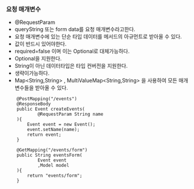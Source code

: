 ### 요청 매개변수
- @RequestParam
- queryString 또는 form data를 요청 매개변수라고한다.
- 요청 매개변수에 있는 단순 타입 데이터를 메서드의 아규먼트로 받아올 수 있다.
- 값이 반드시 있어야한다.
- required=false 이며 이는 Optional로 대체가능하다.
- Optional을 지원한다.
- String이 아닌 데이터타입은 타입 컨버전을 지원한다.
- 생략이가능하다.
- Map<String,String> , MultiValueMap<String,String> 을 사용하여 모든 매개변수들을 받아올 수 있다.
```
    @PostMapping("/events")
    @ResponseBody
    public Event createEvents(
            @RequestParam String name
    ){
        Event event = new Event();
        event.setName(name);
        return event;
    }

    @GetMapping("/events/form")
    public String eventsForm(
            Event event
            ,Model model
    ){
        return "events/form";
    }
```